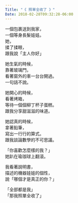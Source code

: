 ```yaml
---
Title: "《 照單全收了 》"
Date: 2018-02-28T09:32:28-06:00 
---
```


一個包裹送到我家，  
一個等身長髮娃娃。  
她，  
揉了揉眼，  
跟我說「主人你好」

她生氣的時候，  
靠著玻璃門，  
看著窗外的車一台台開過。  
一句話不說。

她開心的時候，  
看著烤箱，  
等待一個個柳丁杯子蛋糕。  
跟我分享甜滋滋的味道。

她認真的時候，  
拿著鉛筆，  
寫出一行行的算式。  
跟我談論數學的不可思議。

「你喜歡怎麼樣的我？」  
她趴在瑜珈球上翻滾。

我看著說明書，  
描述的機器娃娃的個性，  
說「哪個才是真正的你？」

「全部都是我」  
「那我照單全收了」
